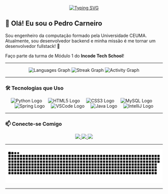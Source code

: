 <div align="center">
  <a href="https://git.io/typing-svg">
    <img src="https://readme-typing-svg.demolab.com?font=Fira+Code&pause=5000&color=7fff00&width=435&lines=Seja+bem-vindo+ao+meu+perfil" alt="Typing SVG">
  </a>
</div>

## 👋 Olá! Eu sou o **Pedro Carneiro** 

Sou engenheiro da computação formado pela Universidade CEUMA. Atualmente, sou desenvolvedor backend e minha missão é me tornar um desenvolvedor fullstack! 🚀

Faço parte da turma de Módulo 1 do **Incode Tech School**!

---

<div align="center">
  <img src="https://github-readme-stats.vercel.app/api/top-langs?username=carneirovsk&locale=en&hide_title=false&layout=compact&card_width=320&langs_count=5&theme=chartreuse-dark&hide_border=false&order=2" height="150" alt="Languages Graph" />
  <img src="https://streak-stats.demolab.com?user=carneirovsk&locale=en&mode=daily&theme=chartreuse-dark&hide_border=false&border_radius=5&order=3" height="150" alt="Streak Graph" />
  <img src="https://github-readme-activity-graph.vercel.app/graph?username=carneirovsk&radius=16&theme=chartreuse-dark&area=true&order=5&hide_border=false&line=0D21A1" height="256" alt="Activity Graph" />
</div>

---

### 🛠️ Tecnologias que Uso

<div align="center">
  <img src="https://cdn.jsdelivr.net/gh/devicons/devicon/icons/python/python-original.svg" height="40" alt="Python Logo" />
  <img width="12" />
  <img src="https://cdn.jsdelivr.net/gh/devicons/devicon/icons/html5/html5-original.svg" height="40" alt="HTML5 Logo" />
  <img width="12" />
  <img src="https://cdn.jsdelivr.net/gh/devicons/devicon/icons/css3/css3-original.svg" height="40" alt="CSS3 Logo" />
  <img width="12" />
  <img src="https://cdn.jsdelivr.net/gh/devicons/devicon/icons/mysql/mysql-original.svg" height="40" alt="MySQL Logo" />
  <img width="12" />
  <img src="https://cdn.jsdelivr.net/gh/devicons/devicon/icons/spring/spring-original.svg" height="40" alt="Spring Logo" />
  <img width="12" />
  <img src="https://cdn.jsdelivr.net/gh/devicons/devicon/icons/vscode/vscode-original.svg" height="40" alt="VSCode Logo" />
  <img width="12" />
  <img src="https://cdn.jsdelivr.net/gh/devicons/devicon/icons/java/java-original.svg" height="40" alt="Java Logo" />
  <img width="12" />
  <img src="https://cdn.jsdelivr.net/gh/devicons/devicon/icons/intellij/intellij-original.svg" height="40" alt="IntelliJ Logo" />
</div>

---

### 📫 Conecte-se Comigo

<div align="center">
  <a href="https://instagram.com/pedro_carneiro31" target="_blank">
    <img src="https://img.shields.io/badge/-Instagram-%23E4405F?style=for-the-badge&logo=instagram&logoColor=white" />
  </a>
  <a href="mailto:Pedrocarneirosshen@gmail.com">
    <img src="https://img.shields.io/badge/-Gmail-%23333?style=for-the-badge&logo=gmail&logoColor=white" />
  </a>
  <a href="https://www.linkedin.com/in/pedro-carneiro-27b083248/" target="_blank">
    <img src="https://img.shields.io/badge/-LinkedIn-%230077B5?style=for-the-badge&logo=linkedin&logoColor=white" />
  </a> 
</div>

---

<div align="center">
  <img src="https://raw.githubusercontent.com/carneirovsk/carneirovsk/output/snake.svg" alt="Snake Animation" />
</div>

---

